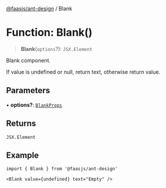 [@faasjs/ant-design](../README.md) / Blank

# Function: Blank()

> **Blank**(`options`?): `JSX.Element`

Blank component.

If value is undefined or null, return text, otherwise return value.

## Parameters

• **options?**: [`BlankProps`](../interfaces/BlankProps.md)

## Returns

`JSX.Element`

## Example

```tsx
import { Blank } from '@faasjs/ant-design'

<Blank value={undefined} text="Empty" />
```
